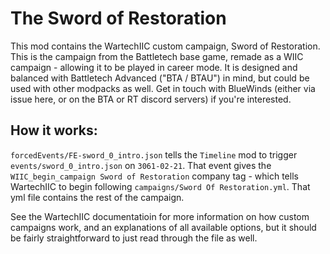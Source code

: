 # The Sword of Restoration

This mod contains the WartechIIC custom campaign, Sword of Restoration. This is the campaign from the Battletech base game, remade as a WIIC campaign - allowing it to be played in career mode. It is designed and balanced with Battletech Advanced ("BTA / BTAU") in mind, but could be used with other modpacks as well. Get in touch with BlueWinds (either via issue here, or on the BTA or RT discord servers) if you're interested.

## How it works:

`forcedEvents/FE-sword_0_intro.json` tells the `Timeline` mod to trigger `events/sword_0_intro.json` on `3061-02-21`. That event gives the `WIIC_begin_campaign Sword of Restoration` company tag - which tells WartechIIC to begin following `campaigns/Sword Of Restoration.yml`. That yml file contains the rest of the campaign.

See the WartechIIC documentatioin for more information on how custom campaigns work, and an explanations of all available options, but it should be fairly straightforward to just read through the file as well.
